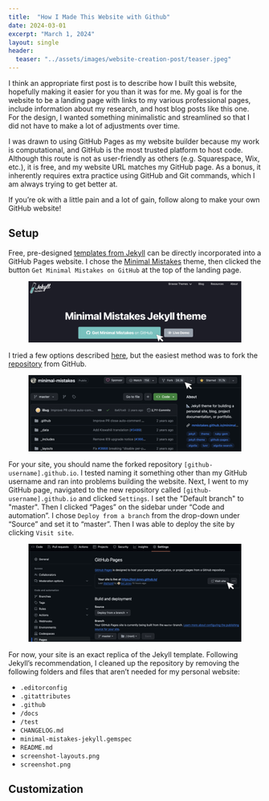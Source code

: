 ```yaml
---
title:  "How I Made This Website with Github"
date: 2024-03-01
excerpt: "March 1, 2024"
layout: single
header:
  teaser: "../assets/images/website-creation-post/teaser.jpeg"
---
```


I think an appropriate first post is to describe how I built this website, hopefully making it easier for you than it was for me. My goal is for the website to be a landing page with links to my various professional pages, include information about my research, and host blog posts like this one. For the design, I wanted something minimalistic and streamlined so that I did not have to make a lot of adjustments over time. 

I was drawn to using GitHub Pages as my website builder because my work is computational, and GitHub is the most trusted platform to host code. Although this route is not as user-friendly as others (e.g. Squarespace, Wix, etc.), it is free, and my website URL matches my GitHub page. As a bonus, it inherently requires extra practice using GitHub and Git commands, which I am always trying to get better at.

If you’re ok with a little pain and a lot of gain, follow along to make your own GitHub website! 

## Setup

Free, pre-designed [templates from Jekyll](https://jekyllthemes.io/free) can be directly incorporated into a GitHub Pages website. I chose the [Minimal Mistakes](https://jekyllthemes.io/theme/minimal-mistakes) theme, then clicked the button `Get Minimal Mistakes on GitHub` at the top of the landing page.

<figure>
  <img src="../assets/images/website-creation-post/pic1.png" alt="Get Minimal Mistakes on GitHub">
</figure>

I tried a few options described [here](https://mmistakes.github.io/minimal-mistakes/docs/quick-start-guide/), but the easiest method was to fork the [repository](https://github.com/mmistakes/minimal-mistakes) from GitHub. 

<figure>
  <img src="../assets/images/website-creation-post/pic2.png" alt="Fork Minimal Mistakes Repository">
</figure>

For your site, you should name the forked repository `[github-username].github.io`. I tested naming it something other than my GitHub username and ran into problems building the website. Next, I went to my GitHub page, navigated to the new repository called `[github-username].github.io` and clicked `Settings`. I set the "Default branch" to "master". Then I clicked “Pages” on the sidebar under “Code and automation”. I chose `Deploy from a branch` from the drop-down under “Source” and set it to “master”. Then I was able to deploy the site by clicking `Visit site`. 

<figure>
  <img src="../assets/images/website-creation-post/pic3.png" alt="Deploy GitHub website">
</figure>

For now, your site is an exact replica of the Jekyll template. Following Jekyll’s recommendation, I cleaned up the repository by removing the following folders and files that aren’t needed for my personal website:
- `.editorconfig`
- `.gitattributes`
- `.github`
- `/docs`
- `/test`
- `CHANGELOG.md`
- `minimal-mistakes-jekyll.gemspec`
- `README.md`
- `screenshot-layouts.png`
- `screenshot.png`

## Customization